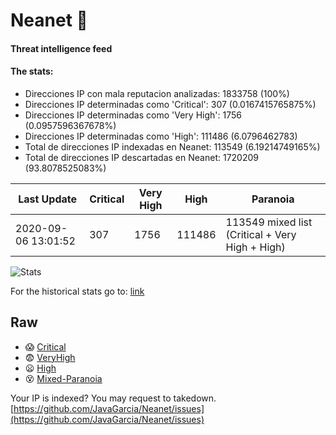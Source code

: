 # Neanet :hocho:
#### Threat intelligence feed
#### The stats:

- Direcciones IP con mala reputacion analizadas: 1833758 (100%)
- Direcciones IP determinadas como 'Critical':  307 (0.0167415765875%)
- Direcciones IP determinadas como 'Very High':  1756 (0.0957596367678%)
- Direcciones IP determinadas como 'High':  111486 (6.0796462783)
- Total de direcciones IP indexadas en Neanet:  113549 (6.19214749165%)
- Total de direcciones IP descartadas en Neanet:  1720209 (93.8078525083%)

| Last Update | Critical | Very High | High | Paranoia |
| --- | --- | --- | --- | --- |
| 2020-09-06 13:01:52 | 307 | 1756 | 111486 | 113549 mixed list (Critical + Very High + High)|

![Stats](https://docs.google.com/spreadsheets/d/e/2PACX-1vSnaNMIXVabIpDJjufMlzH7poXnshF3mgd8Is1g9ytUEzVsP5my4Trn8f-xkoLLQ38xpL3HtmUexLo6/pubchart?oid=501124687&format=image)

For the historical stats go to: [link](/stats.csv)
## Raw
- :scream: [Critical](https://raw.githubusercontent.com/JavaGarcia/Neanet/master/blacklists/neanet_critical.txt)
- :fearful: [VeryHigh](https://raw.githubusercontent.com/JavaGarcia/Neanet/master/blacklists/neanet_veryHigh.txtt)
- :frowning: [High](https://raw.githubusercontent.com/JavaGarcia/Neanet/master/blacklists/neanet_high.txt)
- :dizzy_face: [Mixed-Paranoia](https://raw.githubusercontent.com/JavaGarcia/Neanet/master/blacklists/neanet_all.txt)


Your IP is indexed? You may request to takedown. [https://github.com/JavaGarcia/Neanet/issues](https://github.com/JavaGarcia/Neanet/issues)














































































































































































































































































































































































































































































































































































































